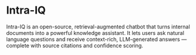 # Intra-IQ
Intra-IQ is an open-source, retrieval-augmented chatbot that turns internal documents into a powerful knowledge assistant. It lets users ask natural language questions and receive context-rich, LLM-generated answers — complete with source citations and confidence scoring.

